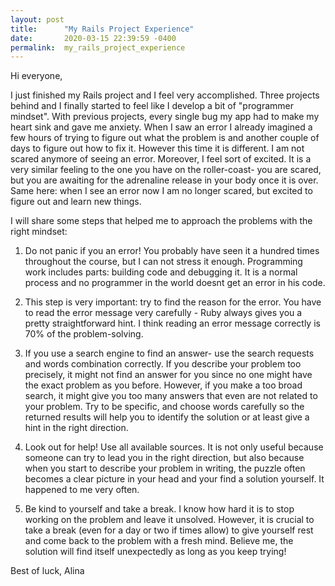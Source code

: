 ```yaml
---
layout: post
title:      "My Rails Project Experience"
date:       2020-03-15 22:39:59 -0400
permalink:  my_rails_project_experience
---
```


Hi everyone,

I just finished my Rails project and I feel very accomplished. Three projects behind and I finally started to feel like I develop a bit of "programmer mindset". With previous projects, every single bug my app had to make my heart sink and gave me anxiety. When I saw an error I already imagined a few hours of trying to figure out what the problem is and another couple of days to figure out how to fix it. However this time it is different. I am not scared anymore of seeing an error. Moreover, I feel sort of excited. It is a very similar feeling to the one you have on the roller-coast- you are scared, but you are awaiting for the adrenaline release in your body once it is over. Same here: when I see an error now I am no longer scared, but excited to figure out and learn new things.

I will share some steps that helped me to approach the problems with the right mindset:
1) Do not panic if you an error! You probably have seen it a hundred times throughout the course, but I can not stress it enough. Programming work includes parts: building code and debugging it. It is a normal process and no programmer in the world doesnt get an error in his code. 

2) This step is very important: try to find the reason for the error. You have to read the error message very carefully - Ruby always gives you a pretty straightforward hint. I think reading an error message correctly is 70% of the problem-solving.

3) If you use a search engine to find an answer- use the search requests and words combination correctly. If you describe your problem too precisely, it might not find an answer for you since no one might have the exact problem as you before. However, if you make a too broad search, it might give you too many answers that even are not related to your problem. Try to be specific, and choose words carefully so the returned results will help you to identify the solution or at least give a hint in the right direction.

4) Look out for help! Use all available sources. It is not only useful because someone can try to lead you in the right direction, but also because when you start to describe your problem in writing, the puzzle often becomes a clear picture in your head and your find a solution yourself. It happened to me very often.

5) Be kind to yourself and take a break. I know how hard it is to stop working on the problem and leave it unsolved. However, it is crucial to take a break (even for a day or two if times allow) to give yourself rest and come back to the problem with a fresh mind. Believe me, the solution will find itself unexpectedly as long as you keep trying!

Best of luck,
Alina


